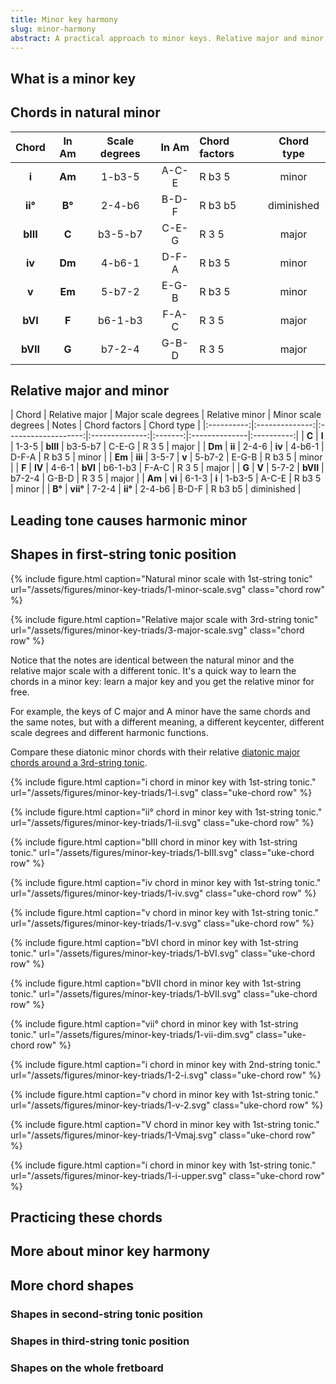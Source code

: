 ```yaml
---
title: Minor key harmony
slug: minor-harmony
abstract: A practical approach to minor keys. Relative major and minor, plus the euroclassical "leading tone".
---
```


## What is a minor key

## Chords in natural minor

<div class="table-wrapper" markdown="block">

| Chord        | In Am      | Scale degrees | In Am | Chord factors | Chord type |
|:------------:|:----------:|:-------------:|:-----:|:--------------|:----------:|
| **i**        | **Am**     | 1-b3-5        | A-C-E | R b3 5        | minor      |
| **ii&deg;**  | **B&deg;** | 2-4-b6        | B-D-F | R b3 b5       | diminished |
| **bIII**     | **C**      | b3-5-b7       | C-E-G | R 3 5         | major      |
| **iv**       | **Dm**     | 4-b6-1        | D-F-A | R b3 5        | minor      |
| **v**        | **Em**     | 5-b7-2        | E-G-B | R b3 5        | minor      |
| **bVI**      | **F**      | b6-1-b3       | F-A-C | R 3 5         | major      |
| **bVII**     | **G**      | b7-2-4        | G-B-D | R 3 5         | major      |

</div>

## Relative major and minor

<div class="table-wrapper" markdown="block">

| Chord      | Relative major | Major scale degrees | Relative minor | Minor scale degrees | Notes | Chord factors | Chord type |
|:----------:|:--------------:|:-------------------:|:--------------:|:-------:|:--------------|:----------:|
| **C**      | **I**          | 1-3-5               | **bIII**       | b3-5-b7       | C-E-G | R 3 5         | major      |
| **Dm**     | **ii**         | 2-4-6               | **iv**         | 4-b6-1              | D-F-A | R b3 5        | minor      |
| **Em**     | **iii**        | 3-5-7               | **v**          | 5-b7-2              | E-G-B | R b3 5        | minor      |
| **F**      | **IV**         | 4-6-1               | **bVI**      | b6-1-b3               | F-A-C | R 3 5         | major      |
| **G**      | **V**          | 5-7-2               | **bVII**     | b7-2-4                | G-B-D | R 3 5         | major      |
| **Am**     | **vi**         | 6-1-3               | **i**        | 1-b3-5        | A-C-E | R b3 5        | minor      |
| **B&deg;** | **vii&deg;**   | 7-2-4               | **ii&deg;**  | 2-4-b6        | B-D-F | R b3 b5       | diminished |

</div>

## Leading tone causes harmonic minor

## Shapes in first-string tonic position

{% include figure.html
    caption="Natural minor scale with 1st-string tonic"
    url="/assets/figures/minor-key-triads/1-minor-scale.svg"
    class="chord row"
%}

{% include figure.html
    caption="Relative major scale with 3rd-string tonic"
    url="/assets/figures/minor-key-triads/3-major-scale.svg"
    class="chord row"
%}

Notice that the notes are identical between the natural minor and the relative major scale with a different tonic.
It's a quick way to learn the chords in a minor key: 
learn a major key and you get the relative minor for free.

For example, the keys of C major and A minor have the same chords and the same notes,
but with a different meaning,
a different keycenter,
different scale degrees and different harmonic functions.

Compare these diatonic minor chords with their relative [diatonic major chords around a 3rd-string tonic](major-harmony#shapes-around-a-third-string-tonic).

{% include figure.html
    caption="i chord in minor key with 1st-string tonic."
    url="/assets/figures/minor-key-triads/1-i.svg" 
    class="uke-chord row" 
%}

{% include figure.html
    caption="ii&deg; chord in minor key with 1st-string tonic."
    url="/assets/figures/minor-key-triads/1-ii.svg" 
    class="uke-chord row" 
%}

{% include figure.html
    caption="bIII chord in minor key with 1st-string tonic."
    url="/assets/figures/minor-key-triads/1-bIII.svg" 
    class="uke-chord row" 
%}

{% include figure.html
    caption="iv chord in minor key with 1st-string tonic."
    url="/assets/figures/minor-key-triads/1-iv.svg" 
    class="uke-chord row" 
%}

{% include figure.html
    caption="v chord in minor key with 1st-string tonic."
    url="/assets/figures/minor-key-triads/1-v.svg" 
    class="uke-chord row" 
%}

{% include figure.html
    caption="bVI chord in minor key with 1st-string tonic."
    url="/assets/figures/minor-key-triads/1-bVI.svg" 
    class="uke-chord row" 
%}

{% include figure.html
    caption="bVII chord in minor key with 1st-string tonic."
    url="/assets/figures/minor-key-triads/1-bVII.svg" 
    class="uke-chord row" 
%}

{% include figure.html
    caption="vii&deg; chord in minor key with 1st-string tonic."
    url="/assets/figures/minor-key-triads/1-vii-dim.svg" 
    class="uke-chord row" 
%}

{% include figure.html
    caption="i chord in minor key with 2nd-string tonic."
    url="/assets/figures/minor-key-triads/1-2-i.svg" 
    class="uke-chord row" 
%}

{% include figure.html
    caption="v chord in minor key with 1st-string tonic."
    url="/assets/figures/minor-key-triads/1-v-2.svg" 
    class="uke-chord row" 
%}

{% include figure.html
    caption="V chord in minor key with 1st-string tonic."
    url="/assets/figures/minor-key-triads/1-Vmaj.svg" 
    class="uke-chord row" 
%}

{% include figure.html
    caption="i chord in minor key with 1st-string tonic."
    url="/assets/figures/minor-key-triads/1-i-upper.svg" 
    class="uke-chord row" 
%}



## Practicing these chords

## More about minor key harmony

## More chord shapes

### Shapes in second-string tonic position
### Shapes in third-string tonic position
### Shapes on the whole fretboard
